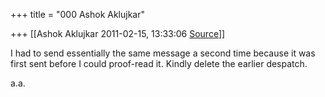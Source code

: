 +++
title = "000 Ashok Aklujkar"

+++
[[Ashok Aklujkar	2011-02-15, 13:33:06 [Source](https://groups.google.com/g/bvparishat/c/O3WtC1XqBZg)]]



I had to send essentially the same message a second time because it was first sent before I could proof-read it. Kindly delete the earlier despatch.

a.a.

